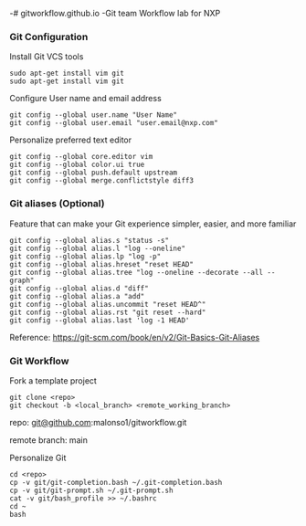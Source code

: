 -# gitworkflow.github.io
-Git team Workflow lab for NXP



### Git Configuration

Install Git VCS tools

	sudo apt-get install vim git
	sudo apt-get install vim git

Configure User name and email address

	git config --global user.name "User Name"
	git config --global user.email "user.email@nxp.com"

Personalize preferred text editor

	git config --global core.editor vim
	git config --global color.ui true
	git config --global push.default upstream
	git config --global merge.conflictstyle diff3





### Git aliases (Optional)

Feature that can make your Git experience simpler, easier, and more familiar

	git config --global alias.s "status -s"
	git config --global alias.l "log --oneline"
	git config --global alias.lp "log -p"
	git config --global alias.hreset "reset HEAD"
	git config --global alias.tree "log --oneline --decorate --all --graph"
	git config --global alias.d "diff"
	git config --global alias.a "add"
	git config --global alias.uncommit "reset HEAD^"
	git config --global alias.rst "git reset --hard"
	git config --global alias.last 'log -1 HEAD'

Reference: https://git-scm.com/book/en/v2/Git-Basics-Git-Aliases





### Git Workflow

Fork a template project

	git clone <repo>
	git checkout -b <local_branch> <remote_working_branch>

repo: git@github.com:malonso1/gitworkflow.git

remote branch: main



Personalize Git

	cd <repo>
	cp -v git/git-completion.bash ~/.git-completion.bash
	cp -v git/git-prompt.sh ~/.git-prompt.sh
	cat -v git/bash_profile >> ~/.bashrc
	cd ~
	bash

